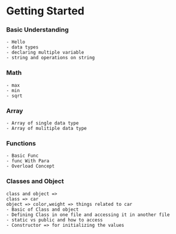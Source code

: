 # Getting Started
### Basic Understanding
    - Hello 
    - data types
    - declaring multiple variable
    - string and operations on string
### Math 
    - max
    - min
    - sqrt
### Array
    - Array of single data type
    - Array of mulitiple data type
### Functions
    - Basic Func
    - func With Para
    - Overload Concept
### Classes and Object
    class and object =>
    class => car
    object => color,weight => things related to car
    - Basic of Class and object
    - Defining Class in one file and accessing it in another file
    - static vs public and how to access
    - Constructor => for initializing the values
    

